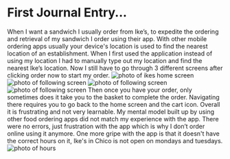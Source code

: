 # First Journal Entry...
When I want a sandwich I usually order from Ike’s, to expedite the ordering and retrieval of my sandwich I order using their app. With other mobile ordering apps usually your device's location is used to find the nearest location of an establishment. When I first used the application instead of using my location I had to manually type out my location and find the nearest Ike’s location. Now I still have to go through 3 different screens after clicking order now to start my order.
![photo of ikes home screen](/assets/Screenshot_20231013_121559_Ike'sRewards.jpg)
![photo of following screen](/assets/Screenshot_20231013_121649_Ike'sRewards.jpg)
![photo of following screen](/assets/Screenshot_20231013_121643_Ike'sRewards.jpg)
![photo of following screen](/assets/Screenshot_20231013_121656_Ike'sRewards.jpg)
Then once you have your order, only sometimes does it take you to the basket to complete the order. Navigating there requires you to go back to the home screen and the cart icon. Overall it is frustrating and not very learnable. My mental model built up by using other food ordering apps did not match my experience with the app. There were no errors, just frustration with the app which is why I don’t order online using it anymore. 
One more gripe with the app is that it doesn't have the correct hours on it, Ike's in Chico is not open on mondays and tuesdays.
![photo of hours](/assets/Screenshot_20231013_121845_Ike'sRewards.jpg)
